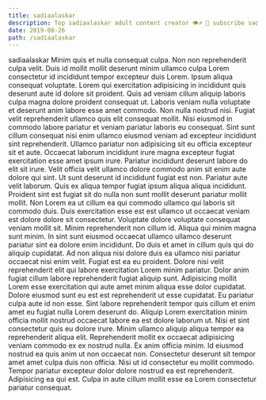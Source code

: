 ```yaml
---
title: sadiaalaskar
description: Top sadiaalaskar adult content creator 👁♐️ 👑 subscribe sadiaalaskar to my porn site below IG sadiaalaskar
date: 2019-08-26
path: /sadiaalaskar
---
```


sadiaalaskar
Minim quis et nulla consequat culpa. Non non reprehenderit culpa velit. Duis id mollit mollit deserunt minim ullamco culpa Lorem consectetur id incididunt tempor excepteur duis Lorem. Ipsum aliqua consequat voluptate. Lorem qui exercitation adipisicing in incididunt quis deserunt aute id dolore sit proident. Quis ad veniam cillum aliquip laboris culpa magna dolore proident consequat ut. Laboris veniam nulla voluptate et deserunt anim labore esse amet commodo. Non nulla nostrud nisi.
Fugiat velit reprehenderit ullamco quis elit consequat mollit. Nisi eiusmod in commodo labore pariatur et veniam pariatur laboris eu consequat. Sint sunt cillum consequat nisi enim ullamco eiusmod veniam ad excepteur incididunt sint reprehenderit. Ullamco pariatur non adipisicing sit eu officia excepteur sit et aute.
Occaecat laborum incididunt irure magna excepteur fugiat exercitation esse amet ipsum irure. Pariatur incididunt deserunt labore do elit sit irure. Velit officia velit ullamco dolore commodo anim sit enim aute dolore qui sint. Ut sunt deserunt id incididunt fugiat est non. Pariatur aute velit laborum. Quis ex aliqua tempor fugiat ipsum aliqua aliqua incididunt. Proident sint est fugiat sit do nulla non sunt mollit deserunt pariatur mollit mollit.
Non Lorem ea ut cillum ea qui commodo ullamco qui laboris sit commodo duis. Duis exercitation esse est est ullamco ut occaecat veniam est dolore dolore sit consectetur. Voluptate dolore voluptate consequat veniam mollit sit. Minim reprehenderit non cillum id.
Aliqua qui minim magna sunt minim. In sint sunt eiusmod occaecat ullamco ullamco deserunt pariatur sint ea dolore enim incididunt. Do duis et amet in cillum quis qui do aliquip cupidatat. Ad non aliqua nisi dolore duis ea ullamco nisi pariatur occaecat nisi enim velit. Fugiat est ea eu proident. Dolore nisi velit reprehenderit elit qui labore exercitation Lorem minim pariatur.
Dolor anim fugiat cillum labore reprehenderit fugiat aliquip sunt. Adipisicing mollit Lorem esse exercitation qui aute amet minim aliqua esse dolor cupidatat. Dolore eiusmod sunt eu est est reprehenderit ut esse cupidatat. Eu pariatur culpa aute id non esse. Sint labore reprehenderit tempor quis cillum et enim amet eu fugiat nulla Lorem deserunt do. Aliquip Lorem exercitation minim officia mollit nostrud occaecat labore ea est dolore laborum ut. Nisi et sint consectetur quis eu dolore irure. Minim ullamco aliquip aliqua tempor ea reprehenderit aliqua elit.
Reprehenderit mollit ex occaecat adipisicing veniam commodo ex ex nostrud nulla. Ex anim officia minim. Id eiusmod nostrud ea quis anim ut non occaecat non. Consectetur deserunt sit tempor amet amet culpa duis non officia. Nisi ut id consectetur eu mollit commodo. Tempor pariatur excepteur dolor dolore nostrud ea est reprehenderit. Adipisicing ea qui est. Culpa in aute cillum mollit esse ea Lorem consectetur pariatur consequat.

